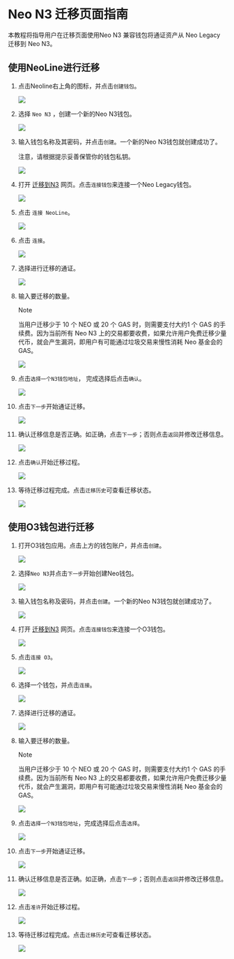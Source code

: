 # Neo N3 迁移页面指南

本教程将指导用户在迁移页面使用Neo N3 兼容钱包将通证资产从 Neo Legacy 迁移到 Neo N3。

## 使用NeoLine进行迁移


1. 点击Neoline右上角的图标，并点击`创建钱包`。

   ![](assets/image-20210809113700543.png)

2. 选择 `Neo N3` ，创建一个新的Neo N3钱包。

   ![](assets/image-20210809114817098.png)

3. 输入钱包名称及其密码，并点击`创建`。一个新的Neo N3钱包就创建成功了。

   注意，请根据提示妥善保管你的钱包私钥。

   ![](assets/image-20210809114927882.png)

4. 打开 [迁移到N3](https://migration.neo.org/) 网页。点击`连接钱包`来连接一个Neo Legacy钱包。

   ![](assets/image-20210809115416947.png)

5. 点击 `连接 NeoLine`。

   ![](assets/image-20210809115913017.png)

6. 点击 `连接`。

   ![](assets/image-20210809120020616.png)

7. 选择进行迁移的通证。

   ![](assets/image-20210809130646790.png)

8. 输入要迁移的数量。

   > [!Note]
   >
   > 当用户迁移少于 10 个 NEO 或 20 个 GAS 时，则需要支付大约1 个 GAS 的手续费。因为当前所有 Neo N3 上的交易都要收费，如果允许用户免费迁移少量代币，就会产生漏洞，即用户有可能通过垃圾交易来慢性消耗 Neo 基金会的 GAS。

   ![](assets/image-20210809131355982.png)

9. 点击`选择一个N3钱包地址`， 完成选择后点击`确认`。

   ![](assets/image-20210809131704466.png)

10. 点击`下一步`开始通证迁移。

    ![](assets/image-20210809132147294.png)

11. 确认迁移信息是否正确。如正确，点击`下一步`；否则点击`返回`并修改迁移信息。

    ![](assets/image-20210809132401277.png)

12. 点击`确认`开始迁移过程。

    ![](assets/image-20210809132659267.png)

13. 等待迁移过程完成。点击`迁移历史`可查看迁移状态。

    ![](assets/history.png)

    


## 使用O3钱包进行迁移

1. 打开O3钱包应用。点击上方的钱包账户，并点击`创建`。

   ![](assets/image-20210809134947360.png)

2. 选择`Neo N3`并点击`下一步`开始创建Neo钱包。

   ![](assets/image-20210809135331183.png)

3. 输入钱包名称及密码，并点击`创建`。一个新的Neo N3钱包就创建成功了。

   ![](assets/image-20210809140248384.png)

4. 打开 [迁移到N3](https://migration.neo.org/) 网页。点击`连接钱包`来连接一个O3钱包。

   ![](assets/image-20210809115416947.png)

5. 点击`连接 O3`。

   ![](assets/image-20210809140800514.png)

6. 选择一个钱包，并点击`连接`。

   ![](assets/image-20210809141657755.png)

7. 选择进行迁移的通证。

   ![](assets/image-20210809130646790.png)

8. 输入要迁移的数量。

   > [!Note]
   >
   > 当用户迁移少于 10 个 NEO 或 20 个 GAS 时，则需要支付大约1 个 GAS 的手续费。因为当前所有 Neo N3 上的交易都要收费，如果允许用户免费迁移少量代币，就会产生漏洞，即用户有可能通过垃圾交易来慢性消耗 Neo 基金会的 GAS。

   ![](assets/image-20210809131355982.png)

9. 点击`选择一个N3钱包地址`，完成选择后点击`选择`。

   ![](assets/image-20210809142240088.png)

10. 点击`下一步`开始通证迁移。

    ![](assets/image-20210809132147294.png)

11. 确认迁移信息是否正确。如正确，点击`下一步`；否则点击`返回`并修改迁移信息。

    ![](assets/image-20210809132401277.png)

12. 点击`准许`开始迁移过程。

    ![](assets/image-20210809142720862.png) 

13. 等待迁移过程完成。点击`迁移历史`可查看迁移状态。

    ![](assets/history.png)

    

    

    

    